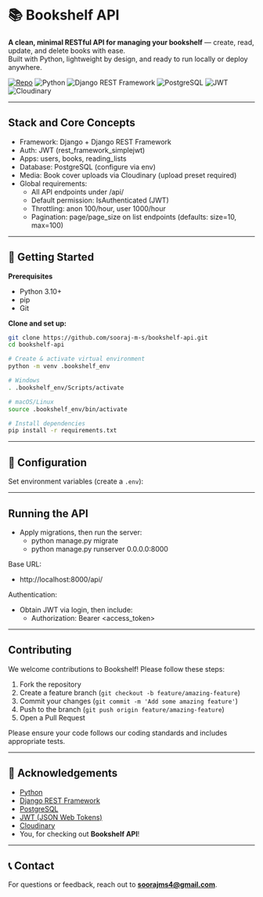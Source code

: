 # 📚 Bookshelf API

**A clean, minimal RESTful API for managing your bookshelf** — create, read, update, and delete books with ease.  
Built with Python, lightweight by design, and ready to run locally or deploy anywhere.

[![Repo](https://img.shields.io/badge/repo-bookshelf--api-181717?logo=github)](https://github.com/sooraj-m-s/bookshelf-api)
![Python](https://img.shields.io/badge/Python-3.x-3776AB?logo=python&logoColor=white)
![Django REST Framework](https://img.shields.io/badge/DRF-API-092E20?logo=django&logoColor=white)
![PostgreSQL](https://img.shields.io/badge/PostgreSQL-316192?logo=postgresql&logoColor=white)
![JWT](https://img.shields.io/badge/JWT-secure-000000?logo=jsonwebtokens&logoColor=white)
![Cloudinary](https://img.shields.io/badge/Cloudinary-Media-3448C5?logo=cloudinary&logoColor=white)

---

## Stack and Core Concepts

- Framework: Django + Django REST Framework
- Auth: JWT (rest_framework_simplejwt)
- Apps: users, books, reading_lists
- Database: PostgreSQL (configure via env)
- Media: Book cover uploads via Cloudinary (upload preset required)
- Global requirements:
  - All API endpoints under /api/
  - Default permission: IsAuthenticated (JWT)
  - Throttling: anon 100/hour, user 1000/hour
  - Pagination: page/page_size on list endpoints (defaults: size=10, max=100)

---

## 🚀 Getting Started

**Prerequisites**
- Python 3.10+
- pip 
- Git

**Clone and set up:**
```bash
git clone https://github.com/sooraj-m-s/bookshelf-api.git
cd bookshelf-api

# Create & activate virtual environment
python -m venv .bookshelf_env

# Windows
. .bookshelf_env/Scripts/activate

# macOS/Linux
source .bookshelf_env/bin/activate

# Install dependencies
pip install -r requirements.txt
```

---

## 🔧 Configuration

Set environment variables (create a `.env`):

---

## Running the API

- Apply migrations, then run the server:
  - python manage.py migrate
  - python manage.py runserver 0.0.0.0:8000

Base URL:
- http://localhost:8000/api/

Authentication:
- Obtain JWT via login, then include:
  - Authorization: Bearer <access_token>

---

## Contributing

We welcome contributions to Bookshelf! Please follow these steps:

1. Fork the repository
2. Create a feature branch (`git checkout -b feature/amazing-feature`)
3. Commit your changes (`git commit -m 'Add some amazing feature'`)
4. Push to the branch (`git push origin feature/amazing-feature`)
5. Open a Pull Request


Please ensure your code follows our coding standards and includes appropriate tests.

---

## 🙌 Acknowledgements
- [Python](https://www.python.org/)
- [Django REST Framework](https://www.django-rest-framework.org/)
- [PostgreSQL](https://www.postgresql.org/)
- [JWT (JSON Web Tokens)](https://jwt.io/)
- [Cloudinary](https://cloudinary.com/)
- You, for checking out **Bookshelf API**!

---


## 📞 Contact

For questions or feedback, reach out to **[soorajms4@gmail.com](mailto:soorajms4@gmail.com)**.